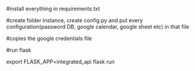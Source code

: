 #install everything in requirements.txt

#create folder instance, create config.py and put every configuration(password DB, google calendar, google sheet etc) in that file

#copies the google credentials file

#run flask

export FLASK_APP=integrated_api
flask run


